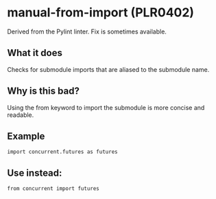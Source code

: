 # manual-from-import (PLR0402)
Derived from the Pylint linter.
Fix is sometimes available.
## What it does
Checks for submodule imports that are aliased to the submodule name.
## Why is this bad?
Using the from keyword to import the submodule is more concise and
readable.
## Example
```
import concurrent.futures as futures
```
## Use instead:
```
from concurrent import futures
```